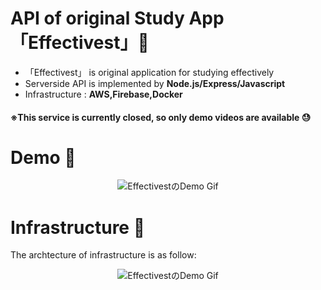 # API of original Study App 「Effectivest」🥸
- 「Effectivest」 is original application for studying effectively
- Serverside API is implemented by **Node.js/Express/Javascript**
- Infrastructure : **AWS,Firebase,Docker**

#### ※**This service is currently closed, so only demo videos are available 😓**

# Demo 🤩

<div align="center">
<img src="https://user-images.githubusercontent.com/57289763/138626302-300a2218-0468-40ce-a36c-b71514f68b60.gif" alt="EffectivestのDemo Gif" />
</div>

# Infrastructure 🧐

The archtecture of infrastructure is as follow:

<div align="center">
<img src="https://storage.googleapis.com/zenn-user-upload/8aebe9ab21e60ae519d3cadd.png" alt="EffectivestのDemo Gif" />
</div>


